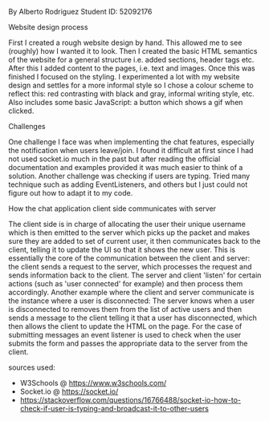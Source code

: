 By Alberto Rodriguez
Student ID: 52092176

Website design process

First I created a rough website design by hand. This allowed me to see (roughly) how I wanted it to look.
Then I created the basic HTML semantics of the website for a general structure i.e. added sections, header tags etc.
After this I added content to the pages, i.e. text and images. Once this was finished I focused on the styling. I experimented
a lot with my website design and settles for a more informal style so I chose a colour scheme to reflect this: 
red contrasting with black and gray, informal writing style, etc.
Also includes some basic JavaScript: a button which shows a gif when clicked.

Challenges

One challenge I face was when implementing the chat features, especially the notification when users leave/join. 
I found it difficult at first since I had not used socket.io much in the past but after reading the official documentation and examples provided
it was much easier to think of a solution. 
Another challenge was checking if users are typing. Tried many technique such as adding EventListeners, and others but I just
could not figure out how to adapt it to my code.

How the chat application client side communicates with server

The client side is in charge of allocating the user their unique username which is then emitted to the 
server which picks up the packet and makes sure they are added to set of current user, it then 
communicates back to the client, telling it to update the UI so that it shows the new user. This is essentially the core of the 
communication between the client and server: the client sends a request to the server, which processes the request and sends information back to the client.
The server and client 'listen' for certain actions (such as 'user connected' for example) and then process them accordingly.
Another example where the client and server communicate is the instance where a user is disconnected: The server knows when a user is disconnected to removes them
from the list of active users and then sends a message to the client telling it that a user has disconnected, which then allows the client to 
update the HTML on the page. For the case of submitting messages an event listener is used to check when the user submits 
the form and passes the appropriate data to the server from the client.

sources used:
- W3Schools @ https://www.w3schools.com/
- Socket.io @ https://socket.io/
- https://stackoverflow.com/questions/16766488/socket-io-how-to-check-if-user-is-typing-and-broadcast-it-to-other-users
